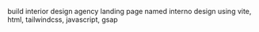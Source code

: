 build interior design agency landing page named interno design using vite, html, tailwindcss, javascript, gsap

